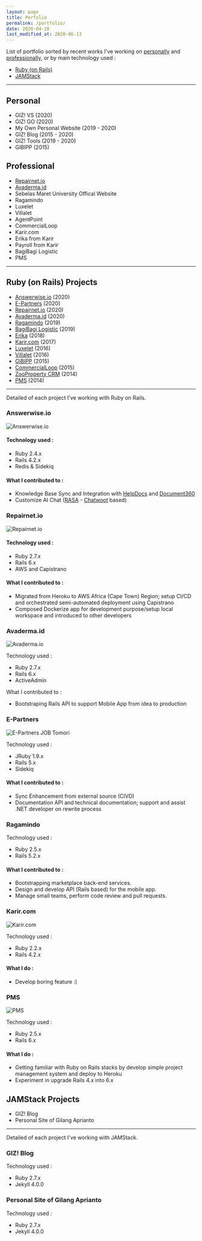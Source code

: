 ```yaml
---
layout: page
title: Porfolio
permalink: /portfolio/
date: 2020-04-28
last_modified_at: 2020-06-13
---
```


List of portfolio sorted by recent works I've working on [personally](#personal) and [professionally](#professional), or by main technology used :

* [Ruby (on Rails)](#ruby-on-rails-projects)
* [JAMStack](#jamstack-projects)

***

## Personal

* GIZ! VS (2020)
* GIZ! GO (2020)
* My Own Personal Website (2019 - 2020)
* GIZ! Blog (2015 - 2020)
* GIZ! Tools (2019 - 2020)
* GIBIPP (2015)

## Professional

* [Repairnet.io](#repairnetio)
* [Avaderma.id](#avadermaid)
* Sebelas Maret University Offical Website
* Ragamindo
* Luxelet
* Villalet
* AgentPoint
* CommercialLoop
* Karir.com
* Erika from Karir
* Payroll from Karir
* BagiBagi Logistic
* PMS

***

## Ruby (on Rails) Projects

* [Answerwise.io](#answerwiseio) (2020)
* [E-Partners](#e-partners) (2020)
* [Repairnet.io](#repairnetio) (2020)
* [Avaderma.id](#avadermaid) (2020)
* [Ragamindo](#ragamindo) (2019)
* [BagiBagi Logistic](#bagibagi-logistic) (2019)
* [Erika](#erika) (2018)
* [Karir.com](#karircom) (2017)
* [Luxelet](#luxelet) (2016)
* [Villalet](#villalet) (2016)
* [GIBIPP](#gizipp) (2015)
* [CommercialLoop](#commercialloop) (2015)
* [ZooProperty CRM](#zooproperty) (2014)
* [PMS](#pms) (2014)

***

Detailed of each project I've working with Ruby on Rails.

### Answerwise.io

![Answerwise.io](/assets/portfolio/answerwise.io/answerwise-io-thumb.png)

#### Technology used :
- Ruby 2.4.x
- Rails 4.2.x
- Redis & Sidekiq

#### What I contributed to :
- Knowledge Base Sync and Integration with [HelpDocs](https://www.helpdocs.io/) and [Document360](https://document360.io/)
- Customize AI Chat ([RASA](https://rasa.com/) - [Chatwoot](https://www.chatwoot.com/) based)

### Repairnet.io

![Repairnet.io](/assets/portfolio/repairnet.io/repairnet-io-thumb.png)

#### Technology used :
- Ruby 2.7.x
- Rails 6.x
- AWS and Capistrano

#### What I contributed to :
- Migrated from Heroku to AWS Africa (Cape Town) Region; setup CI/CD and orchestrated semi-automated deployment using Capistrano
- Composed Dockerize app for development purpose/setup local workspace and introduced to other developers

### Avaderma.id

![Avaderma.io](/assets/portfolio/avaderma.id/avaderma-id-thumb.png)

Technology used :
- Ruby 2.7.x
- Rails 6.x
- ActiveAdmin

What I contributed to :
- Bootstraping Rails API to support Mobile App from idea to production

### E-Partners

![E-Partners JOB Tomori](/assets/portfolio/e-partners/epartners-job-tomori-thumb.png)

Technology used :
- JRuby 1.9.x
- Rails 5.x
- Sidekiq

#### What I contributed to :
- Sync Enhancement from external source (CIVD)
- Documentation API and technical documentation; support and assist .NET developer on rewrite process

### Ragamindo

Technology used :
- Ruby 2.5.x
- Rails 5.2.x

#### What I contributed to :

- Bootstrapping marketplace back-end services.
- Design and develop API (Rails based) for the mobile app.
- Manage small teams, perform code review and pull requests.

### Karir.com

![Karir.com](/assets/portfolio/karir.com/karir.com-thumb.png)

Technology used :
- Ruby 2.2.x
- Rails 4.2.x

#### What I do :

- Develop boring feature :)

### PMS

![PMS](/assets/portfolio/pms/pms-thumb.png)

Technology used :
- Ruby 2.5.x
- Rails 6.x

#### What I do :

- Getting familiar with Ruby on Rails stacks by develop simple project management system and deploy to Heroku
- Experiment in upgrade Rails 4.x into 6.x

## JAMStack Projects

* GIZ! Blog
* Personal Site of Gilang Aprianto

***

Detailed of each project I've working with JAMStack.

### GIZ! Blog

Technology used :
- Ruby 2.7.x
- Jekyll 4.0.0

### Personal Site of Gilang Aprianto

Technology used :
- Ruby 2.7.x
- Jekyll 4.0.0
